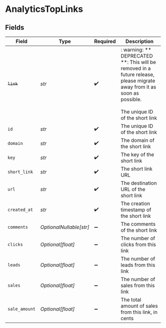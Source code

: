 # AnalyticsTopLinks


## Fields

| Field                                                                                                                                                    | Type                                                                                                                                                     | Required                                                                                                                                                 | Description                                                                                                                                              |
| -------------------------------------------------------------------------------------------------------------------------------------------------------- | -------------------------------------------------------------------------------------------------------------------------------------------------------- | -------------------------------------------------------------------------------------------------------------------------------------------------------- | -------------------------------------------------------------------------------------------------------------------------------------------------------- |
| ~~`link`~~                                                                                                                                               | *str*                                                                                                                                                    | :heavy_check_mark:                                                                                                                                       | : warning: ** DEPRECATED **: This will be removed in a future release, please migrate away from it as soon as possible.<br/><br/>The unique ID of the short link |
| `id`                                                                                                                                                     | *str*                                                                                                                                                    | :heavy_check_mark:                                                                                                                                       | The unique ID of the short link                                                                                                                          |
| `domain`                                                                                                                                                 | *str*                                                                                                                                                    | :heavy_check_mark:                                                                                                                                       | The domain of the short link                                                                                                                             |
| `key`                                                                                                                                                    | *str*                                                                                                                                                    | :heavy_check_mark:                                                                                                                                       | The key of the short link                                                                                                                                |
| `short_link`                                                                                                                                             | *str*                                                                                                                                                    | :heavy_check_mark:                                                                                                                                       | The short link URL                                                                                                                                       |
| `url`                                                                                                                                                    | *str*                                                                                                                                                    | :heavy_check_mark:                                                                                                                                       | The destination URL of the short link                                                                                                                    |
| `created_at`                                                                                                                                             | *str*                                                                                                                                                    | :heavy_check_mark:                                                                                                                                       | The creation timestamp of the short link                                                                                                                 |
| `comments`                                                                                                                                               | *OptionalNullable[str]*                                                                                                                                  | :heavy_minus_sign:                                                                                                                                       | The comments of the short link                                                                                                                           |
| `clicks`                                                                                                                                                 | *Optional[float]*                                                                                                                                        | :heavy_minus_sign:                                                                                                                                       | The number of clicks from this link                                                                                                                      |
| `leads`                                                                                                                                                  | *Optional[float]*                                                                                                                                        | :heavy_minus_sign:                                                                                                                                       | The number of leads from this link                                                                                                                       |
| `sales`                                                                                                                                                  | *Optional[float]*                                                                                                                                        | :heavy_minus_sign:                                                                                                                                       | The number of sales from this link                                                                                                                       |
| `sale_amount`                                                                                                                                            | *Optional[float]*                                                                                                                                        | :heavy_minus_sign:                                                                                                                                       | The total amount of sales from this link, in cents                                                                                                       |